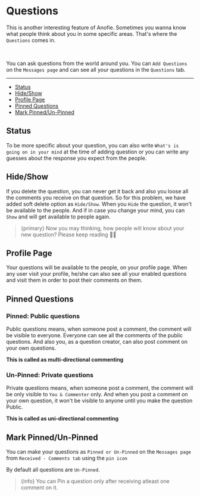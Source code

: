 # Questions

This is another interesting feature of Anofie. Sometimes you wanna know what people think about you in some specific areas. That's where the `Questions` comes in. 

<br>

You can ask questions from the world around you. You can `Add Questions` on the `Messages page` and can see all your questions in the `Questions` tab.


---

- [Status](#Status)
- [Hide/Show](#Hide-Show)
- [Profile Page](#Profile-Page)
- [Pinned Questions](#Pinned-Questions)
- [Mark Pinned/Un-Pinned](#mark-Pinned-Un-pinned)


<a name="Status"></a>
## Status

To be more specific about your question, you can also write `What's is going on in your mind` at the time of adding question or you can write any guesses about the response you expect from the people.


<a name="Hide-Show"></a>
## Hide/Show

If you delete the question, you can never get it back and also you loose all the comments you receive on that question. So for this problem, we have added soft delete option as `Hide/Show`. When you `Hide` the question, it won't be available to the people. And if in case you change your mind, you can `Show` and will get available to people again.


> {primary} Now you may thinking, how people will know about your new question? Please keep reading 🙏🏻


<a name="Profile-Page"></a>
## Profile Page

Your questions will be available to the people, on your profile page. When any user visit your profile, he/she can also see all your enabled questions and visit them in order to post their comments on them.



<a name="Pinned-Questions"></a>
## Pinned Questions

### Pinned: Public questions

Public questions means, when someone post a comment, the comment will be visible to everyone. Everyone can see all the comments of the public questions. And also you, as a question creator, can also post comment on your own questions.

**This is called as multi-directional commenting**


### Un-Pinned: Private questions

Private questions means, when someone post a comment, the comment will be only visible to `You & Commenter` only. And when you post a comment on your own question, it won't be visible to anyone until you make the question Public. 

**This is called as uni-directional commenting**



<a name="mark-Pinned-Un-pinned"></a>
## Mark Pinned/Un-Pinned

You can make your questions as `Pinned or Un-Pinned` on the `Messages page` from `Received - Comments tab` using the `pin icon` <larecipe-badge type="primary" circle icon="fa fa-thumbtack"></larecipe-badge>

By default all questions are `Un-Pinned`. 

> {info} You can Pin a question only after receiving atleast one comment on it.